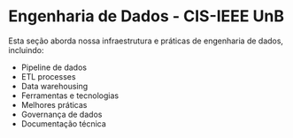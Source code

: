 # Engenharia de Dados - CIS-IEEE UnB

Esta seção aborda nossa infraestrutura e práticas de engenharia de dados, incluindo:

- Pipeline de dados
- ETL processes
- Data warehousing
- Ferramentas e tecnologias
- Melhores práticas
- Governança de dados
- Documentação técnica

